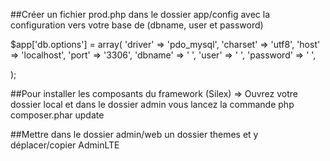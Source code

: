 ##Créer un fichier prod.php dans le dossier app/config avec la configuration vers votre base de  (dbname, user et password)

$app['db.options'] = array(
    'driver' => 'pdo_mysql',
    'charset' => 'utf8',
    'host' => 'localhost',
    'port' => '3306',
    'dbname' => ' ',
    'user' => ' ',
    'password' => ' ',

);

##Pour installer les composants du framework (Silex) 
=> Ouvrez votre dossier local et dans le dossier admin vous lancez la commande    php composer.phar update

##Mettre dans le dossier admin/web un dossier themes et y déplacer/copier AdminLTE 
